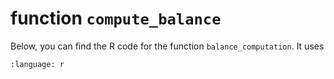 # function `compute_balance`

Below, you can find the R code for the function `balance_computation`. It uses 


```{literalinclude} ../Model_irrigation_fun.R
:language: r
```
